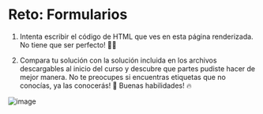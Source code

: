 # Reto: Formularios

1. Intenta escribir el código de HTML que ves en esta página renderizada. No tiene que ser perfecto! 🧑‍💻

2. Compara tu solución con la solución incluida en los archivos descargables al inicio del curso y descubre que partes pudiste hacer de mejor manera. No te preocupes si encuentras etiquetas que no conocías, ya las conocerás! 🙌 Buenas habilidades! 🔥

![image](https://kajabi-storefronts-production.kajabi-cdn.com/kajabi-storefronts-production/file-uploads/site/2147489095/products/41a56b5-61bc-b40-754-a10b63febe_Screen_Shot_2023-10-26_at_8.45.21_PM.png)
